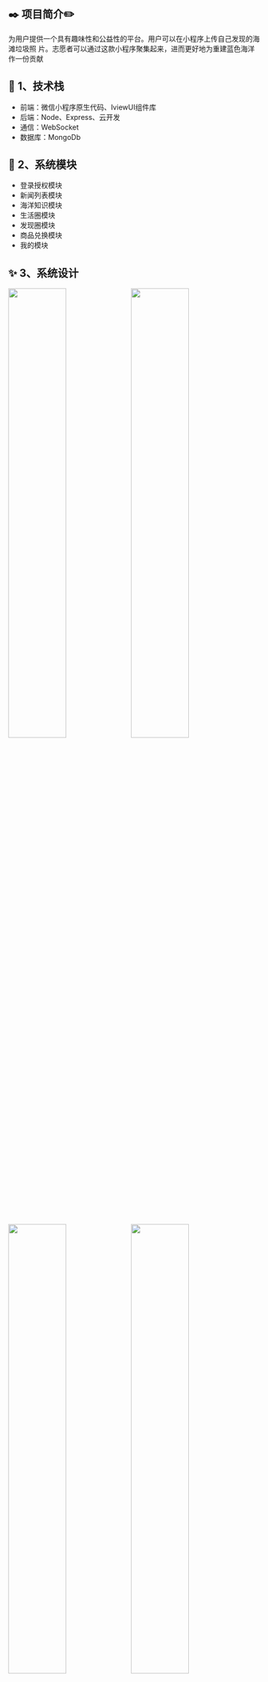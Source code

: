  ## :black_nib: 项目简介:pencil2:
 为用户提供一个具有趣味性和公益性的平台。用户可以在小程序上传自己发现的海滩垃圾照
片。志愿者可以通过这款小程序聚集起来，进而更好地为重建蓝色海洋作一份贡献
	
## :whale: 1、技术栈
- 前端：微信小程序原生代码、IviewUI组件库
- 后端：Node、Express、云开发
- 通信：WebSocket
- 数据库：MongoDb

## :frog: 2、系统模块
- 登录授权模块
- 新闻列表模块
- 海洋知识模块
- 生活圈模块
- 发现圈模块
- 商品兑换模块
- 我的模块

## ✨ 3、系统设计
<img width="48%" src="https://user-images.githubusercontent.com/39822906/157384087-64ba0b1d-76dd-4548-a5be-0aa747099abf.png" />	
<img width="48%"  src="https://user-images.githubusercontent.com/39822906/157384124-549e7de4-a379-4501-b057-767d9fb4f867.png" />	
<img width="48%"  src="https://user-images.githubusercontent.com/39822906/157384399-81e7a588-01f8-4251-b063-03c7feceeb1c.png" />
<img width="48%"  src="https://user-images.githubusercontent.com/39822906/157384526-b1f5c812-4b91-4ae3-a0f6-d661ab1e7e91.png" />
<img width="48%"  src="https://user-images.githubusercontent.com/39822906/157384539-e48d1413-3574-485c-a8a2-95930957371f.png" />

## 💯 4、系统原型
<img width="90%" align="middle"  src="https://user-images.githubusercontent.com/39822906/157384685-713aae77-6193-4163-b5c8-1b3ed806d114.png" />

## 🐯 5、系统截图
- 首页模块

通过二维码等途径关注小程序，已授权登录的用户可直接进入如图 5.1 首页页面。该页面的地图会向用户展示邻近海滩，点击地图上的图标（红色代表发现圈中后台审核通过的受污染地，后文有解释发现圈）可导航到该海滩，且把所在位置显示在文本框。此外该页面可进入发现页面、志愿者页面、冷知识页面。

<img width="90%" align="middle"  src="https://user-images.githubusercontent.com/39822906/157384876-3525e18f-6001-44b5-80e0-317020160b8e.png" />

- 发现冷知识模块

如图 5.2 为发现页面，用户可在该页面通过文字加图片的形式提交自己发现的周遭环境的受污染情况或文明清理垃圾等行为，等待后台审核。若通过审核则
可获得一定数量的“爱心”奖励。如图 5.3 为冷知识页面，用户可在该页面了解到海洋的冷知识，该页面每次
进入都会有不同的内容，内容会定时更新。

<img width="90%" align="middle"  src="https://user-images.githubusercontent.com/39822906/157385003-6d3f7bf8-fbcc-4dd9-b0a5-ab1dcbfb64fb.png" />

- 志愿者模块

如图 5.4 为志愿者页面，里面会排列志愿者活动，用户可在搜索框按关键字搜索带有关键字的志愿者活动。点击活动可进入相应志愿者活动详情页

<img width="90%" align="middle"  src="https://user-images.githubusercontent.com/39822906/157385022-d29eb29b-4e5f-4f8d-9324-3089408477f5.png" />

- 志愿活动模块

如图 5.5所示。在志愿活动详情页中，点击生成图可生成相应的活动邀请图保存到用户手机相册中，点击该页面的地图可导航至志愿活动目的地，志愿者名片将显示已加入的志愿的的头像以及加入日期。左下角将显示已加入的志愿者数目，若数目等于最大人数时，该志愿活动人数将不会增加，用户不能加入活动。

<img width="90%" align="middle"  src="https://user-images.githubusercontent.com/39822906/157385052-12dabd93-7ac5-4340-8669-9ebd054a06a1.png" />

- 发现圈模块

如下图 5.6 为圈子页面，用户可根据喜好筛选自己社区显示的信息的类别，点击选择进入发现圈或是日常生活圈。用户可在这两个圈内进行发布文字或图片、评论、点赞等活动，管理员通过审核用户发布的内容、评论互动活跃，点赞数较多相应的奖励一定数量的“爱心”。

<img width="90%" align="middle"  src="https://user-images.githubusercontent.com/39822906/157385098-4146c9bf-6b21-4165-aa38-a2554f80fb9c.png" />

如图 5.7 所示为发现圈，用户在发布的发现经后台审核后会显示在该页面，该页面的地图可点击进行导航到目的地。点击分享可生成图片保存至相册分享给好友。

<img width="90%" align="middle"  src="https://user-images.githubusercontent.com/39822906/157385108-4b9071dd-b569-4c61-b958-c17b84898814.png" />

- 生活圈模块

如图 5.8 所示为生活圈，用户点击黄色图标可进行发圈。图 5.9 为编写生活圈页面。该页面除了文字和图片以外，还可以选择标签进行内容发布。

<img width="90%" align="middle"  src="https://user-images.githubusercontent.com/39822906/157385121-32559627-bef1-4a18-91d6-ecfb2b872669.png" />

如图 5.10 所示为标签选择页。用户可以在此页面选择发布生活圈所要用到的标签。如图 5.11 为标签详情页。

<img width="90%" align="middle"  src="https://user-images.githubusercontent.com/39822906/157385140-225f91e1-bff4-4141-9830-0cc5becc068a.png" />

- 兑换模块

如图所示 5.12-5.16 的页面均为兑换的功能页面。用户在如图 5.12 兑换中挑选想要兑换的物品，点击进入选中物品的详情页如图 5.13。将物品加入兑换车，在 5.14 兑换车页面中可进行兑换物品的选中和数量的增减。提交兑换后，兑换订单将分成四种状态，在该页面中点击物流可进行物流信息的查看。

<img width="90%" align="middle"  src="https://user-images.githubusercontent.com/39822906/157385166-a70a37d8-dc38-4072-8287-b06c66aa4427.png" />
<img width="90%" align="middle"  src="https://user-images.githubusercontent.com/39822906/157385187-a0319b06-65e9-4040-bc03-be1986e02c91.png" />

- 新闻模块

在此页面下面会进行新闻的实时推送，给予用户不一样的功能体验。如图5.17 为新闻页面。新闻类别分为视频、图文，图文又分为推荐、热点、搞笑。推荐下面又有小分类：社会、财经、美食、科普、艺术。在新闻功能的实现中用到了 wxParse 将 html 格式的内容解析显示在小程序中，如图 5.18 新闻详情页所示。

<img width="90%" align="middle"  src="https://user-images.githubusercontent.com/39822906/157385207-3e580b06-26bf-48fa-8bdc-ef0611fcafe6.png" />

- 我的模块

此如图 5.19 主要是用户操作。如图 5.20 用户信息：填写用户电话和常用地址，用于兑换物品的寄送，更改邮箱信息必须进行邮箱验证。我的社区记录：此页面会将用户在发现圈和日常生活圈发布的内容记录下来，方便用户自己查看。意见反馈：此处用户可提出使用该小程序后遇到的问题以及功能建议。关于我们：写有一些关于我们开发团队的话，以及联系方式。我的组织：用户可在该页面查看加入的志愿者活动，点击活动进入相应的群聊进行即时聊天，如图 5.21 用户可在聊天页面发布表情包，查看历史聊天记录等。如图 5.22 这里运用 webSocket心跳检测，即在服务器重启时会自动进行重新连接，给予用户更好的体验。如图5.23 再次进入房间表示重连成功。

<img width="90%" align="middle"  src="https://user-images.githubusercontent.com/39822906/157385231-998d0676-947e-42c3-b913-d7725f4a0bd5.png" />
<img width="90%" align="middle"  src="https://user-images.githubusercontent.com/39822906/157385253-cb7a92b6-bfad-48ce-ac88-90d882c26628.png" />


## ⛷️ 6、系统展望
我们团队的初衷就是为了改善海洋环境，为了实现这一想法。我们的项目一共分为两期：第一期为 GC 海滩卫士，目的是为了减少海滩垃圾，不让海洋环境继续恶化。第二期为 GC 海洋博士，既然致力于改善海洋环境，海洋上的垃圾不能熟视无睹。GC 海洋博士与 GC 海滩卫士相比，会深入地研究海洋洋流、海洋环流和流体运动、海洋沉积动力、海气相互作用以及海面上极端天气的提前预警及防护措施。通过开展对以上问题的研究，我们团队将会设计开发出一款定位浮标，当发现海洋的大片垃圾后可通过定位浮标的实时定位，相关的海洋环境保护组织能够准确定位到垃圾的位置信息并开展打捞工作。通过对于海面极端天气的提前预警可以为出海开展打捞工作的工作人员提供一份安全保障。通过 GC 海滩卫士到 GC 海洋博士，聚集社会上支持海洋环境保护公益事业的力量，相信我们的大海会越来越蓝！
<img width="90%" align="middle"  src="https://user-images.githubusercontent.com/39822906/157387536-28cc1fc7-3bf4-484d-a9d4-c5ada2983a6a.png" />
<img width="90%" align="middle"  src="https://user-images.githubusercontent.com/39822906/157387555-759537dc-fadf-4ac7-9a57-5790db74c8e2.png" />



